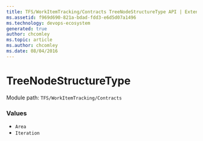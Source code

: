 ```yaml
---
title: TFS/WorkItemTracking/Contracts TreeNodeStructureType API | Extensions for Azure DevOps Services
ms.assetid: f969d690-821a-bdad-fdd3-e6d5d07a1496
ms.technology: devops-ecosystem
generated: true
author: chcomley
ms.topic: article
ms.author: chcomley
ms.date: 08/04/2016
---
```


# TreeNodeStructureType

Module path: `TFS/WorkItemTracking/Contracts`

### Values

* `Area` 
* `Iteration` 

